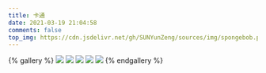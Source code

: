 ```yaml
---
title: 卡通
date: 2021-03-19 21:04:58
comments: false
top_img: https://cdn.jsdelivr.net/gh/SUNYunZeng/sources/img/spongebob.png
---
```


{% gallery %}
![](https://cdn.jsdelivr.net/gh/SUNYunZeng/sources/img/spongebob.png)
![](https://cdn.jsdelivr.net/gh/SUNYunZeng/sources/img/wallhaven.png)
![](https://cdn.jsdelivr.net/gh/SUNYunZeng/sources/img/alone.png)
![](https://cdn.jsdelivr.net/gh/SUNYunZeng/sources/img/blog_home_picture.png)
![](https://cdn.jsdelivr.net/gh/SUNYunZeng/sources/img/caodi.png)
{% endgallery %}